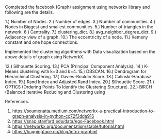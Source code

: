 Completed the facebook (Graph) assignment using networkx library and following are the details.

1.) Number of Nodes.
2.) Number of edges.
3.) Number of communities.
4.) Nodes in Biggest and smallest communities.
5.) Number of triangles in the network.
6.) Centrality.
7.) clustering_dict.
8.) avg_neighbor_degree_dict.
9.) Adjacency view of a graph.
10.) The eccentricity of a node.
11.) Kemeny constant and one hope connections.

Implemented the clustering algorithms with Data visualization based on the above details of graph using NetworkX.

12.) Silhouette Scoring.
13.) PCA (Principal Component Analysis).
14.) K-Means clustering with k=3 and k=4.
15.) DBSCAN.
16.) Dendrogram for Hierarchical Clustering.
17.) Davies-Bouldin Score.
18.) Calinski-Harabasz Index.
19.) Rand Index and Adjusted Rand Index.
20.) Silhouette Score.
21.) OPTICS (Ordering Points To Identify the Clustering Structure).
22.) BIRCH (Balanced Iterative Reducing and Clustering using 

References.
1. https://soumenatta.medium.com/networkx-a-practical-introduction-to-graph-analysis-in-python-cc72f3dda916
2. https://snap.stanford.edu/data/ego-Facebook.html
3. https://networkx.org/documentation/stable/tutorial.html
4. https://huggingface.co/blog/intro-graphml
